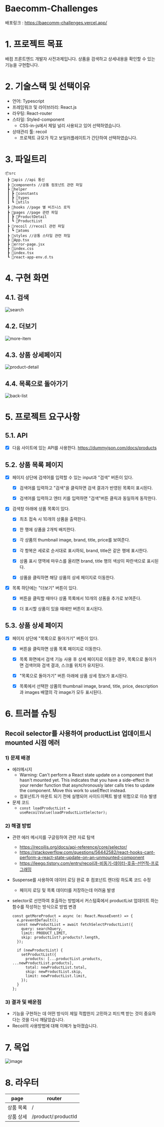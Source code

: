 # Baecomm-Challenges

배포링크 : https://baecomm-challenges.vercel.app/

# 1. 프로젝트 목표

배컴 프론트엔드 개발자 사전과제입니다.
상품을 검색하고 상세내용을 확인할 수 있는 기능을 구현합니다.

# 2. 기술스택 및 선택이유

- 언어: Typescript
- 프레임워크 및 라이브러리: React.js
- 라우팅: React-router
- 스타일: Styled-component
  - CSS-in-js에서 제일 널리 사용되고 있어 선택하였습니다.
- 상태관리 툴: recoil
  - 프로젝트 규모가 작고 보일러플레이트가 간단하여 선택하였습니다.

# 3. 파일트리

```
📦src
 ┣ 📂apis //api 통신
 ┣ 📂components //공통 컴포넌트 관련 파일
 ┣ 📂helper
 ┃ ┣ 📂constants
 ┃ ┣ 📂types
 ┃ ┗ 📂utils
 ┣ 📂hooks //page 별 비즈니스 로직
 ┣ 📂pages //page 관련 파일
 ┃ ┣ 📂ProductDetail
 ┃ ┗ 📂ProductList
 ┣ 📂recoil //recoil 관련 파일
 ┃ ┗ 📂atoms
 ┣ 📂styles //공통 스타일 관련 파일
 ┣ 📜App.tsx
 ┣ 📜error-page.jsx
 ┣ 📜index.css
 ┣ 📜index.tsx
 ┗ 📜react-app-env.d.ts
```

# 4. 구현 화면

## 4.1. 검색
![search](https://github.com/minkyeongJ/Baecomm-Challenges/assets/67677374/01c0cb11-bb38-4058-b376-65d3b383ae3e)

## 4.2. 더보기
![more-item](https://github.com/minkyeongJ/Baecomm-Challenges/assets/67677374/89dd9f24-4d64-402b-879d-ea123edcca44)

## 4.3. 상품 상세페이지
![product-detail](https://github.com/minkyeongJ/Baecomm-Challenges/assets/67677374/a4df7689-5e59-467d-9dbc-7fe42774e422)

## 4.4. 목록으로 돌아가기
![back-list](https://github.com/minkyeongJ/Baecomm-Challenges/assets/67677374/a9674e82-ed70-4e5c-b37b-bed367b2feca)


# 5. 프로젝트 요구사항

## 5.1. API

- [x] 다음 사이트에 있는 API를 사용한다. https://dummyjson.com/docs/products

## 5.2. 상품 목록 페이지

- [x] 페이지 상단에 검색어를 입력할 수 있는 input과 "검색" 버튼이 있다.

  - [x] 검색어를 입력하고 "검색"을 클릭하면 검색 결과가 반영된 목록이 표시된다.

  - [x] 검색어를 입력하고 엔터 키를 입력하면 "검색"버튼 클릭과 동일하게 동작한다.

- [x] 검색창 아래에 상품 목록이 있다.

  - [x] 최초 접속 시 10개의 상품을 출력한다.

  - [x] 한 행에 상품을 2개씩 배치한다.

  - [x] 각 상품의 thumbnail image, brand, title, price를 보여준다.

  - [x] 각 항복은 세로로 순서대로 표시하되, brand, title은 같은 행에 표시한다.

  - [x] 상품 표시 영역에 마우스를 올리면 brand, title 행의 색상이 파란색으로 표시된다.

  - [x] 상품을 클릭하면 해당 상품의 상세 페이지로 이동한다.

- [x] 목록 하단에는 "더보기" 버튼이 있다.

  - [x] 버튼을 클릭할 때마다 상품 목록에서 10개의 상품을 추가로 보여준다.

  - [x] 더 표시할 상품이 있을 때에만 버튼이 표시된다.

## 5.3. 상품 상세 페이지

- [x] 페이지 상단에 "목록으로 돌아가기" 버튼이 있다.

  - [x] 버튼을 클릭하면 상품 목록 페이지로 이동한다.

  - [x] 목록 화면에서 검색 기능 사용 후 상세 페이지로 이동한 경우, 목록으로 돌아가면 검색어와 검색 결과, 스크롤 위치가 유지된다.

  - [x] "목록으로 돌아가기" 버튼 아래에 상품 상세 정보가 표시된다.

  - [x] 목록에서 선택한 상품의 thumbnail image, brand, title, price, description과 images 배열의 각 image가 모두 표시된다.

# 6. 트러블 슈팅

## Recoil selector를 사용하여 productList 업데이트시 mounted 시점 에러

### 1) 문제 배경

- 에러메시지
  - Warning: Can't perform a React state update on a component that hasn't mounted yet. This indicates that you have a side-effect in your render function that asynchronously later calls tries to update the component. Move this work to useEffect instead.
  - 컴포넌트가 마운트 되기 전에 실행되어 사이드이펙트 발생 위험으로 이슈 발생
- 문제 코드
  - `const loadProductList = useRecoilValue(loadProductListSelector);`

### 2) 해결 방법

- 관련 에러 메시지를 구글링하여 관련 자료 탐색
  - https://recoiljs.org/docs/api-reference/core/selector/
  - https://stackoverflow.com/questions/56442582/react-hooks-cant-perform-a-react-state-update-on-an-unmounted-component
  - https://leego.tistory.com/entry/recoil과-비동기-데이터-호출-선언적-프로그래밍
- Suspense를 사용하여 데이터 로딩 완료 후 컴포넌트 렌더링 하도록 코드 수정
  - 페이지 로딩 및 목록 데이터를 저장하는데 어려움 발생
- selector로 선언하여 호출하는 방법에서 커스텀훅에서 productList 업데이트 하는 함수를 작성하는 방식으로 방법 변경

  ```
  const getMoreProduct = async (e: React.MouseEvent) => {
    e.preventDefault();
    const newProductList = await fetchSelectProductList({
      query: searchQuery,
      limit: PRODUCT_LIMIT,
      skip: productList?.products?.length,
    });

    if (newProductList) {
      setProductList({
        products: [...productList.products, ...newProductList.products],
        total: newProductList.total,
        skip: newProductList.skip,
        limit: newProductList.limit,
      });
    }
  };
  ```

### 3) 결과 및 배운점

- 기능을 구현하는 데 어떤 방식이 제일 적합한지 고민하고 피드백 받는 것이 중요하다는 것을 다시 깨달았습니다.
- Recoil의 사용방법에 대해 이해가 높아졌습니다.

# 7. 목업

![image](https://github.com/minkyeongJ/Baecomm-Challenges/assets/67677374/023ca380-44db-4439-948b-b1004c30b061)

# 8. 라우터

| page      | router              |
| --------- | ------------------- |
| 상품 목록 | /                   |
| 상품 상세 | /product/:productId |
